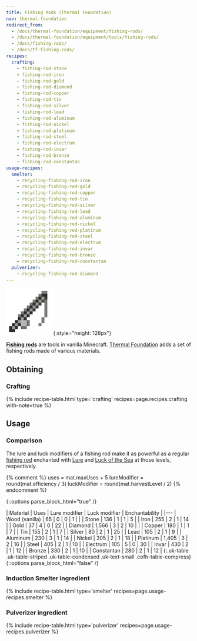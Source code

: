 ```yaml
---
title: Fishing Rods (Thermal Foundation)
nav: thermal-foundation
redirect_from:
  - /docs/thermal-foundation/equipment/fishing-rods/
  - /docs/thermal-foundation/equipment/tools/fishing-rods/
  - /docs/fishing-rods/
  - /docs/tf-fishing-rods/
recipes:
  crafting:
    - fishing-rod-stone
    - fishing-rod-iron
    - fishing-rod-gold
    - fishing-rod-diamond
    - fishing-rod-copper
    - fishing-rod-tin
    - fishing-rod-silver
    - fishing-rod-lead
    - fishing-rod-aluminum
    - fishing-rod-nickel
    - fishing-rod-platinum
    - fishing-rod-steel
    - fishing-rod-electrum
    - fishing-rod-invar
    - fishing-rod-bronze
    - fishing-rod-constantan
usage-recipes:
  smelter:
    - recycling-fishing-rod-iron
    - recycling-fishing-rod-gold
    - recycling-fishing-rod-copper
    - recycling-fishing-rod-tin
    - recycling-fishing-rod-silver
    - recycling-fishing-rod-lead
    - recycling-fishing-rod-aluminum
    - recycling-fishing-rod-nickel
    - recycling-fishing-rod-platinum
    - recycling-fishing-rod-steel
    - recycling-fishing-rod-electrum
    - recycling-fishing-rod-invar
    - recycling-fishing-rod-bronze
    - recycling-fishing-rod-constantan
  pulverizer:
    - recycling-fishing-rod-diamond
---
```


![Fishing rods](/assets/images/thermal-foundation/fishing-rods.gif){:style="height: 128px"}


**[Fishing rods](https://minecraft.gamepedia.com/Fishing_Rod)** are tools in
vanilla Minecraft. [Thermal Foundation](/docs/thermal-foundation/) adds a set of
fishing rods made of various materials.


Obtaining
---------

### Crafting
{% include recipe-table.html type='crafting' recipes=page.recipes.crafting with-note=true %}


Usage
-----

### Comparison
The lure and luck modifiers of a fishing rod make it as powerful as a regular
[fishing rod](https://minecraft.gamepedia.com/Fishing_Rod) enchanted with
[Lure](https://minecraft.gamepedia.com/Lure) and [Luck of the
Sea](https://minecraft.gamepedia.com/Luck_of_the_Sea) at those levels,
respectively.

{% comment %}
uses = mat.maxUses + 5
lureModifier = round(mat.efficiency / 3)
luckModifier = round(mat.harvestLevel / 2)
{% endcomment %}

{::options parse_block_html="true" /}
<div class="uk-overflow-container">
| Material | Uses | Lure modifier | Luck modifier | Enchantability |
|---
| Wood (vanilla) | 65 | 0 | 0 | 1 |
|
| Stone | 136 | 1 | 1 | 5 |
| Iron | 255 | 2 | 1 | 14 |
| Gold | 37 | 4 | 0 | 22 |
| Diamond | 1,566 | 3 | 2 | 10 |
|
| Copper | 180 | 1 | 1 | 7 |
| Tin | 155 | 2 | 1 | 7 |
| Silver | 80 | 2 | 1 | 25 |
| Lead | 105 | 2 | 1 | 9 |
| Aluminum | 230 | 3 | 1 | 14 |
| Nickel | 305 | 2 | 1 | 18 |
| Platinum | 1,405 | 3 | 2 | 16 |
| Steel | 405 | 2 | 1 | 10 |
| Electrum | 105 | 5 | 0 | 30 |
| Invar | 430 | 2 | 1 | 12 |
| Bronze | 330 | 2 | 1 | 10 |
| Constantan | 280 | 2 | 1 | 12 |
{:.uk-table .uk-table-striped .uk-table-condensed .uk-text-small .cofh-table-compress}
</div>
{::options parse_block_html="false" /}

### Induction Smelter ingredient
{% include recipe-table.html type='smelter' recipes=page.usage-recipes.smelter %}

### Pulverizer ingredient
{% include recipe-table.html type='pulverizer' recipes=page.usage-recipes.pulverizer %}
